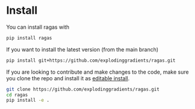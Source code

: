 # Install

You can install ragas with
```bash
pip install ragas
```

If you want to install the latest version (from the main branch)
```bash
pip install git+https://github.com/explodinggradients/ragas.git
```

If you are looking to contribute and make changes to the code, make sure you
clone the repo and install it as [editable
install](https://pip.pypa.io/en/stable/topics/local-project-installs/#editable-installs).
```bash
git clone https://github.com/explodinggradients/ragas.git 
cd ragas 
pip install -e .
```
